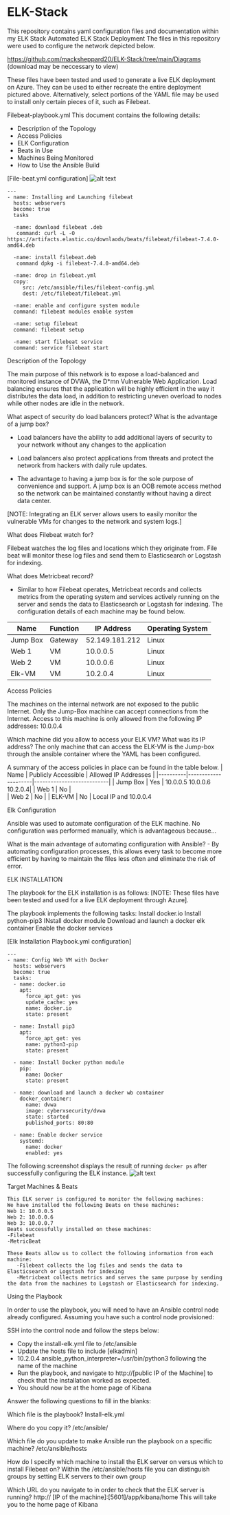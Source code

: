 # ELK-Stack
This repository contains yaml configuration files and documentation within my ELK Stack
 Automated ELK Stack Deployment
The files in this repository were used to configure the network depicted below.

https://github.com/macksheppard20/ELK-Stack/tree/main/Diagrams (download may be neccessary to view)

These files have been tested and used to generate a live ELK deployment on Azure. They can be used to either recreate the entire deployment pictured above. Alternatively, select portions of the YAML file may be used to install only certain pieces of it, such as Filebeat.

Filebeat-playbook.yml
This document contains the following details:
- Description of the Topology
- Access Policies
- ELK Configuration
 - Beats in Use
 - Machines Being Monitored
- How to Use the Ansible Build

[File-beat.yml configuration]
![alt text](https://github.com/macksheppard20/ELK-Stack/blob/main/Images/Screen_Shot_2021-06-09_at_8.07.59_PM.png "File-Beat")
```
---
- name: Installing and Launching filebeat
  hosts: webservers
  become: true
  tasks
  
  -name: download filebeat .deb
   command: curl -L -O https://artifacts.elastic.co/downlaods/beats/filebeat/filebeat-7.4.0-amd64.deb
  
  -name: install filebeat.deb
   command dpkg -i filebeat-7.4.0-amd64.deb
  
  -name: drop in filebeat.yml 
  copy: 
     src: /etc/ansible/files/filebeat-config.yml
     dest: /etc/filebeat/filebeat.yml
     
  -name: enable and configure system module
  command: filebeat modules enable system
  
  -name: setup filebeat
  command: filebeat setup
  
  -name: start filebeat service
  command: service filebeat start
```

Description of the Topology

The main purpose of this network is to expose a load-balanced and monitored instance of DVWA, the D*mn Vulnerable Web Application.
Load balancing ensures that the application will be highly efficient in the way it distributes the data load, in addition to restricting uneven overload to nodes while other nodes are idle in the network.

What aspect of security do load balancers protect? What is the advantage of a jump box?

   - Load balancers have the ability to add additional layers of security to your network without any changes to the application 

   - Load balancers also protect applications from threats and protect the network from hackers with daily rule updates.

   -  The advantage to having a jump box is for the sole purpose of convenience and support. A jump box is an OOB remote access method so the network can be maintained constantly without having a direct data center. 

[NOTE: Integrating an ELK server allows users to easily monitor the vulnerable VMs for changes to the network and system logs.]

What does Filebeat watch for? 

Filebeat watches the log files and locations which they originate from. File beat will monitor these log files and send them to Elasticsearch or Logstash for indexing.

What does Metricbeat record?
  - Similar to how Filebeat operates, Metricbeat records and collects metrics from the operating system and services actively running on the server and sends the data to Elasticsearch or Logstash for indexing. 
The configuration details of each machine may be found below.

| Name     | Function | IP Address       | Operating System |
|----------|----------|------------------|------------------|
| Jump Box | Gateway  | 52.149.181.212   | Linux           |
| Web 1    |  VM      | 10.0.0.5         | Linux	         |
| Web 2    |  VM      | 10.0.0.6         | Linux           |
| Elk-VM   |  VM      | 10.2.0.4         | Linux           |

Access Policies

The machines on the internal network are not exposed to the public Internet.
Only the Jump-Box  machine can accept connections from the Internet. 
Access to this machine is only allowed from the following IP addresses: 10.0.0.4

Which machine did you allow to access your ELK VM? What was its IP address? 
The only machine that can access the ELK-VM is the Jump-box through the ansible container where the YAML has been configured.
 
A summary of the access policies in place can be found in the table below.
| Name     | Publicly Accessible | Allowed IP Addresses      |
|----------|---------------------|---------------------------|
| Jump Box | Yes                 | 10.0.0.5 10.0.0.6 10.2.0.4|
| Web 1    | No                  |                      
| Web 2    | No                  |
| ELK-VM   | No                  | Local IP and 10.0.0.4                      




Elk Configuration

Ansible was used to automate configuration of the ELK machine. No configuration was performed manually, which is advantageous because…

What is the main advantage of automating configuration with Ansible?        - By automating configuration processes, this allows every task to become more efficient by having to maintain the files less often and eliminate the risk of error.
 
ELK INSTALLATION

The playbook for the ELK installation is as follows: [NOTE: These files have been tested and used for a live ELK deployment through Azure].

The playbook implements the following tasks:
Install docker.io
Install python-pip3
INstall docker module 
Download and launch a docker elk container
Enable the docker services

[Elk Installation Playbook.yml configuration]
```
---
- name: Config Web VM with Docker
  hosts: webservers
  become: true
  tasks: 
  - name: docker.io
    apt: 
      force_apt_get: yes
      update_cache: yes
      name: docker.io
      state: present
      
  - name: Install pip3
    apt: 
      force_apt_get: yes
      name: python3-pip
      state: present
      
  - name: Install Docker python module
    pip: 
      name: Docker
      state: present
      
  - name: download and launch a docker wb container 
    docker_container: 
      name: dvwa
      image: cyberxsecurity/dvwa
      state: started
      published_ports: 80:80
      
  - name: Enable docker service
    systemd: 
      name: docker
      enabled: yes
```


The following screenshot displays the result of running `docker ps` after successfully configuring the ELK instance.
![alt text](https://github.com/macksheppard20/ELK-Stack/blob/main/Images/Docker%20ps.PNG "Docker-PS")

Target Machines & Beats
```
This ELK server is configured to monitor the following machines:
We have installed the following Beats on these machines:
Web 1: 10.0.0.5
Web 2: 10.0.0.6
Web 3: 10.0.0.7
Beats successfully installed on these machines: 
-Filebeat
-MetricBeat  
```
```
These Beats allow us to collect the following information from each machine: 
   -Filebeat collects the log files and sends the data to Elasticsearch or Logstash for indexing
   -Metricbeat collects metrics and serves the same purpose by sending the data from the machines to Logstash or Elasticsearch for indexing. 
```
Using the Playbook

In order to use the playbook, you will need to have an Ansible control node already configured. Assuming you have such a control node provisioned:

SSH into the control node and follow the steps below:
   - Copy the install-elk.yml file to /etc/ansible
   - Update the hosts file to include [elkadmin]
   - 10.2.0.4 ansible_python_interpreter=/usr/bin/python3 following  the name of the machine
   - Run the playbook, and navigate to http://[public IP of the Machine] to check that the installation worked as expected.
   - You should now be at the home page of Kibana



 Answer the following questions to fill in the blanks:

Which file is the playbook?
Install-elk.yml

Where do you copy it?
/etc/ansible/ 

Which file do you update to make Ansible run the playbook on a specific machine? 
/etc/ansible/hosts

How do I specify which machine to install the ELK server on versus which to install Filebeat on?
Within the /etc/ansible/hosts file you can distinguish groups by setting ELK servers to their own group

Which URL do you navigate to in order to check that the ELK server is running?
http:// [IP of the machine]:[5601]/app/kibana/home
This will take you to the home page of Kibana
